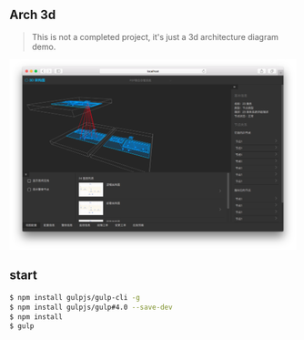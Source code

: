 ## Arch 3d

> This is not a completed project, it's just a 3d architecture diagram demo.

![](./doc/demo.png)

## start

```sh
$ npm install gulpjs/gulp-cli -g
$ npm install gulpjs/gulp#4.0 --save-dev
$ npm install
$ gulp
```
